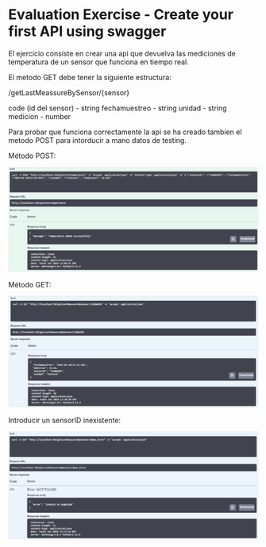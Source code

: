 # Evaluation Exercise - Create your first API using swagger

El ejercicio consiste en crear una api que devuelva las mediciones de temperatura de un sensor que funciona en tiempo real. 

El metodo GET debe tener la siguiente estructura: 

/getLastMeassureBySensor/{sensor}

code (id del sensor) - string
fechamuestreo - string
unidad - string
medicion - number

Para probar que funciona correctamente la api se ha creado tambien el metodo POST para intorducir a mano datos de testing. 

Método POST:

![Alt text](images/image.png)

Método GET:

![Alt text](images/image2.png)

Introducir un sensorID inexistente:

![Alt text](images/image3_2.png)